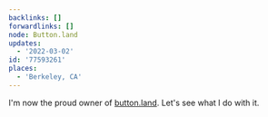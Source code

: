 ```yaml
---
backlinks: []
forwardlinks: []
node: Button.land
updates:
  - '2022-03-02'
id: '77593261'
places:
  - 'Berkeley, CA'
---
```

I'm now the proud owner of [button.land](https://button.land). Let's see what I do with it. 
